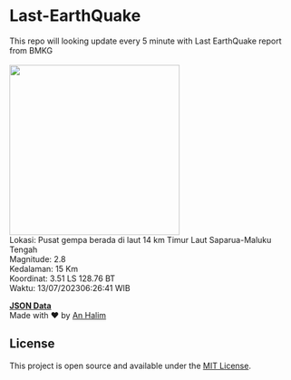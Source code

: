 # Last-EarthQuake
This repo will looking update every 5 minute with Last EarthQuake report from BMKG
<br>
<br>
<img src="https://static.bmkg.go.id/20230713062641.mmi.jpg" width="300"/>
<br>
Lokasi: Pusat gempa berada di laut 14 km Timur Laut Saparua-Maluku Tengah <br>
Magnitude: 2.8 <br>
Kedalaman: 15 Km <br>
Koordinat: 3.51 LS 128.76 BT <br>
Waktu: 13/07/202306:26:41 WIB <br>

<a href="./data/data.json">**JSON Data**</a>
<br>
Made with ❤️ by <a href="https://github.com/an-halim">An Halim</a>
## License

This project is open source and available under the [MIT License](LICENSE).
